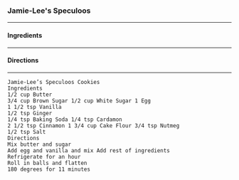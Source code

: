 ### Jamie-Lee's Speculoos
---
#### Ingredients

---
#### Directions

---
```
Jamie-Lee’s Speculoos Cookies
Ingredients
1/2 cup Butter
3/4 cup Brown Sugar 1/2 cup White Sugar 1 Egg
1 1/2 tsp Vanilla
1/2 tsp Ginger
1/4 tsp Baking Soda 1/4 tsp Cardamon
2 1/2 tsp Cinnamon 1 3/4 cup Cake Flour 3/4 tsp Nutmeg
1/2 tsp Salt
Directions
Mix butter and sugar
Add egg and vanilla and mix Add rest of ingredients
Refrigerate for an hour
Roll in balls and flatten
180 degrees for 11 minutes
```